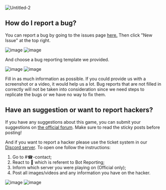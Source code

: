 ![Untitled-2](https://user-images.githubusercontent.com/28383557/160372340-5ee0672a-4028-4868-bb29-ebe687740baa.png)


## How do I report a bug?
You can report a bug by going to the issues page [here.](https://github.com/Uuvana-Studios/longvinter-windows-client/issues) Then click "New Issue" at the top right.

![image](https://user-images.githubusercontent.com/28383557/160373947-eca2cb42-030e-4ed9-b0fc-98eaf4094e15.png#gh-dark-mode-only)
![image](https://user-images.githubusercontent.com/28383557/160377215-f7020d35-fa5b-4f78-8c45-759ae2b5e680.png#gh-light-mode-only)


And choose a bug reporting template we provided.

![image](https://user-images.githubusercontent.com/28383557/160374634-4c33648e-86a8-457e-9065-070d20ef8748.png#gh-dark-mode-only)
![image](https://user-images.githubusercontent.com/28383557/160377327-79fe390a-4e19-43ed-b661-d2aa2449a416.png#gh-light-mode-only)


Fill in as much information as possible. If you could provide us with a screenshot or a video, it would help us a lot. Bug reports that are not filled in correctly will not be taken into consideration since we need steps to replicate the bugs or we have no way to fix them. 


## Have an suggestion or want to report hackers?

If you have any suggestions about this game, you can submit your suggestions on [the official forum](https://forum.uuvana.com/t/suggestions). Make sure to read the sticky posts before posting!

And if you want to report a hacker please use the ticket system in our [Discord server](https://discord.com/invite/Longvinter). To open one follow the instructions:
1. Go to #☎-contact;
2. React to 👮 which is referent to Bot Reporting;
3. Inform which server you were playing on (Official only);
4. Post all images/videos and any information you have on the hacker.

![image](https://user-images.githubusercontent.com/28383557/160378547-be55a138-9827-4c55-8581-b9b2fc2d8509.png#gh-dark-mode-only)
![image](https://user-images.githubusercontent.com/28383557/160378390-fcdc4442-b176-4a5d-9b84-f2566ce5a69e.png#gh-light-mode-only)

